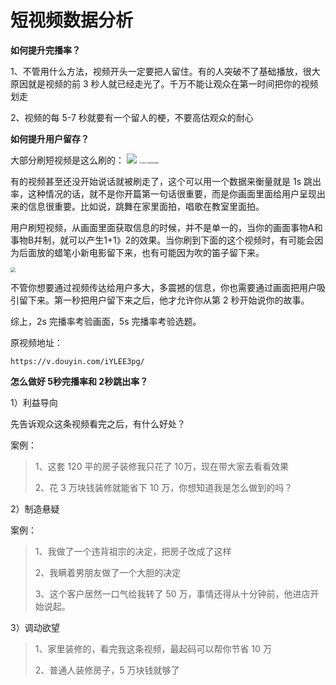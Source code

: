 # 短视频数据分析



**如何提升完播率？**

1、不管用什么方法，视频开头一定要把人留住。有的人突破不了基础播放，很大原因就是视频的前 3 秒人就已经走光了。千万不能让观众在第一时间把你的视频划走

2、视频的每 5-7 秒就要有一个留人的梗，不要高估观众的耐心

**如何提升用户留存？**

大部分刷短视频是这么刷的：
![](https://shp-selfmedia-1257820375.cos.ap-shanghai.myqcloud.com/others/%E5%A4%A7%E9%83%A8%E5%88%86%E4%BA%BA%E5%88%B7%E8%A7%86%E9%A2%91%E7%9A%84%E5%A7%BF%E5%8A%BF.gif)
<img src="https://shp-selfmedia-1257820375.cos.ap-shanghai.myqcloud.com/others/%E5%A4%A7%E9%83%A8%E5%88%86%E4%BA%BA%E5%88%B7%E8%A7%86%E9%A2%91%E7%9A%84%E5%A7%BF%E5%8A%BF.gif" alt="大部分人刷视频的姿势" style="zoom:20%;" />



有的视频甚至还没开始说话就被刷走了，这个可以用一个数据来衡量就是 1s 跳出率，这种情况的话，就不是你开篇第一句话很重要，而是你画面里面给用户呈现出来的信息很重要。比如说，跳舞在家里面拍，唱歌在教室里面拍。

用户刷短视频，从画面里面获取信息的时候，并不是单一的，当你的画面事物A和事物B幷制，就可以产生1+1》2的效果。当你刷到下面的这个视频时，有可能会因为后面放的蜡笔小新电影留下来，也有可能因为吹的笛子留下来。

<img src='https://shp-selfmedia-1257820375.cos.ap-shanghai.myqcloud.com/others/%E5%90%B9%E7%AC%9B%E5%AD%90.png' style="zoom:50%;" />

不管你想要通过视频传达给用户多大，多震撼的信息，你也需要通过画面把用户吸引留下来。第一秒把用户留下来之后，他才允许你从第 2 秒开始说你的故事。

综上，2s 完播率考验画面，5s 完播率考验选题。

原视频地址：

`https://v.douyin.com/iYLEE3pg/ `

**怎么做好 5秒完播率和 2秒跳出率？**

1）利益导向

先告诉观众这条视频看完之后，有什么好处？

案例：

> 1、这套 120 平的房子装修我只花了 10万，现在带大家去看看效果
>
> 2、花 3 万块钱装修就能省下 10 万，你想知道我是怎么做到的吗？

2）制造悬疑

案例：

> 1、我做了一个违背祖宗的决定，把房子改成了这样
>
> 2、我瞒着男朋友做了一个大胆的决定
>
> 3、这个客户居然一口气给我转了 50 万，事情还得从十分钟前，他进店开始说起。

3）调动欲望

> 1、家里装修的，看完我这条视频，最起码可以帮你节省 10 万
>
> 2、普通人装修房子，5 万块钱就够了
